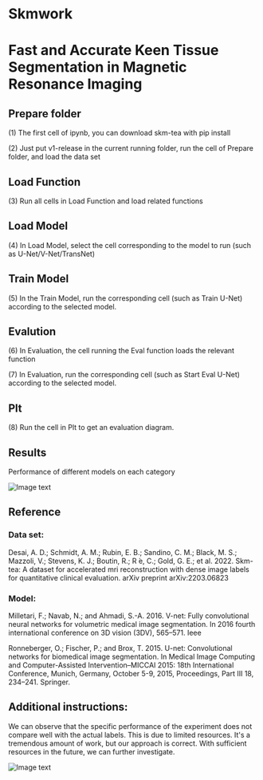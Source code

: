 # Skmwork
# Fast and Accurate Keen Tissue Segmentation in Magnetic Resonance Imaging

## Prepare folder
(1) The first cell of ipynb, you can download skm-tea with pip install

(2) Just put v1-release in the current running folder, run the cell of Prepare folder, and load the data set

## Load Function
(3) Run all cells in Load Function and load related functions

## Load Model
(4) In Load Model, select the cell corresponding to the model to run (such as U-Net/V-Net/TransNet)

## Train Model
(5) In the Train Model, run the corresponding cell (such as Train U-Net) according to the selected model.

## Evalution
(6) In Evaluation, the cell running the Eval function loads the relevant function

(7) In Evaluation, run the corresponding cell (such as Start Eval U-Net) according to the selected model.

## Plt
(8) Run the cell in Plt to get an evaluation diagram.

## Results
Performance of different models on each category

![Image text](https://github.com/LULU-Li0720/skmwork/blob/main/Performance.png)

## Reference
### Data set:

Desai, A. D.; Schmidt, A. M.; Rubin, E. B.; Sandino, C. M.; Black, M. S.; Mazzoli, V.; Stevens, K. J.; Boutin, R.; R ́e, C.;
Gold, G. E.; et al. 2022. Skm-tea: A dataset for accelerated mri reconstruction with dense image labels for quantitative clinical evaluation. arXiv preprint arXiv:2203.06823

### Model:

Milletari, F.; Navab, N.; and Ahmadi, S.-A. 2016. V-net: Fully convolutional neural networks for volumetric medical image segmentation. In 2016 fourth international conference on 3D vision (3DV), 565–571. Ieee

Ronneberger, O.; Fischer, P.; and Brox, T. 2015. U-net: Convolutional networks for biomedical image segmentation. In Medical Image Computing and Computer-Assisted Intervention–MICCAI 2015: 18th International Conference, Munich, Germany, October 5-9, 2015, Proceedings, Part III 18, 234–241. Springer.

## Additional instructions:
We can observe that the specific performance of the experiment does not compare well with the actual labels. This is due to limited resources. It's a tremendous amount of work, but our approach is correct. With sufficient resources in the future, we can further investigate.

![Image text](https://github.com/LULU-Li0720/skmwork/blob/main/Comparison.png)
